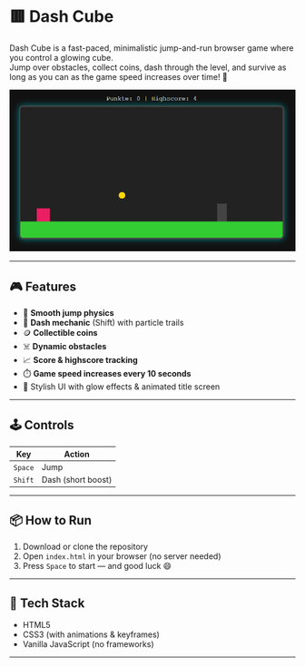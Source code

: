 # 🟥 Dash Cube

Dash Cube is a fast-paced, minimalistic jump-and-run browser game where you control a glowing cube.  
Jump over obstacles, collect coins, dash through the level, and survive as long as you can as the game speed increases over time! 🚀

![Dash Cube Screenshot](images/preview.png)

---

## 🎮 Features

- 💠 **Smooth jump physics**
- 💨 **Dash mechanic** (Shift) with particle trails
- 🪙 **Collectible coins**
- ☠️ **Dynamic obstacles**
- 📈 **Score & highscore tracking**
- ⏱️ **Game speed increases every 10 seconds**
- 🌟 Stylish UI with glow effects & animated title screen

---

## 🕹️ Controls

| Key          | Action               |
|--------------|----------------------|
| `Space`      | Jump                 |
| `Shift`      | Dash (short boost)   |

---

## 📦 How to Run

1. Download or clone the repository
2. Open `index.html` in your browser (no server needed)
3. Press `Space` to start — and good luck 😄

---

## 🧠 Tech Stack

- HTML5  
- CSS3 (with animations & keyframes)  
- Vanilla JavaScript (no frameworks)

---

